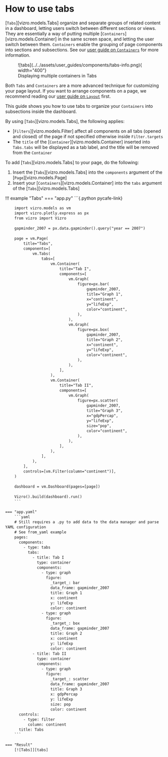 # How to use tabs

[`Tabs`][vizro.models.Tabs] organize and separate groups of related content in a dashboard, letting users switch between different sections or views. They are essentially a way of putting multiple [`Containers`][vizro.models.Container] in the same screen space, and letting the user switch between them. `Containers` enable the grouping of page components into sections and subsections. See our [user guide on `Containers`](container.md) for more information.

<figure markdown>
  ![tabs](../../assets/user_guides/components/tabs-info.png){ width="400"}
  <figcaption>Displaying multiple containers in Tabs</figcaption>
</figure>

Both `Tabs` and `Containers` are a more advanced technique for customizing your page layout. If you want to arrange components on a page, we recommend reading our [user guide on `Layout`](layouts.md) first.

This guide shows you how to use tabs to organize your `Containers` into subsections inside the dashboard.

By using [`Tabs`][vizro.models.Tabs], the following applies:

- [`Filters`][vizro.models.Filter] affect all components on all tabs (opened and closed) of the page if not specified otherwise inside `Filter.targets`
- The `title` of the [`Container`][vizro.models.Container] inserted into `Tabs.tabs` will be displayed as a tab label, and the title will be removed from the `Container`

To add [`Tabs`][vizro.models.Tabs] to your page, do the following:

1. Insert the [`Tabs`][vizro.models.Tabs] into the `components` argument of the [`Page`][vizro.models.Page]
1. Insert your [`Containers`][vizro.models.Container] into the `tabs` argument of the [`Tabs`][vizro.models.Tabs]

!!! example "Tabs"
    === "app.py"
        ```{.python pycafe-link}

        import vizro.models as vm
        import vizro.plotly.express as px
        from vizro import Vizro

        gapminder_2007 = px.data.gapminder().query("year == 2007")

        page = vm.Page(
            title="Tabs",
            components=[
                vm.Tabs(
                    tabs=[
                        vm.Container(
                            title="Tab I",
                            components=[
                                vm.Graph(
                                    figure=px.bar(
                                        gapminder_2007,
                                        title="Graph 1",
                                        x="continent",
                                        y="lifeExp",
                                        color="continent",
                                    ),
                                ),
                                vm.Graph(
                                    figure=px.box(
                                        gapminder_2007,
                                        title="Graph 2",
                                        x="continent",
                                        y="lifeExp",
                                        color="continent",
                                    ),
                                ),
                            ],
                        ),
                        vm.Container(
                            title="Tab II",
                            components=[
                                vm.Graph(
                                    figure=px.scatter(
                                        gapminder_2007,
                                        title="Graph 3",
                                        x="gdpPercap",
                                        y="lifeExp",
                                        size="pop",
                                        color="continent",
                                    ),
                                ),
                            ],
                        ),
                    ],
                ),
            ],
            controls=[vm.Filter(column="continent")],
        )

        dashboard = vm.Dashboard(pages=[page])

        Vizro().build(dashboard).run()
        ```

    === "app.yaml"
        ```yaml
        # Still requires a .py to add data to the data manager and parse YAML configuration
        # See from_yaml example
        pages:
          components:
            - type: tabs
              tabs:
                - title: Tab I
                  type: container
                  components:
                    - type: graph
                      figure:
                        _target_: bar
                        data_frame: gapminder_2007
                        title: Graph 1
                        x: continent
                        y: lifeExp
                        color: continent
                    - type: graph
                      figure:
                        _target_: box
                        data_frame: gapminder_2007
                        title: Graph 2
                        x: continent
                        y: lifeExp
                        color: continent
                - title: Tab II
                  type: container
                  components:
                    - type: graph
                      figure:
                        _target_: scatter
                        data_frame: gapminder_2007
                        title: Graph 3
                        x: gdpPercap
                        y: lifeExp
                        size: pop
                        color: continent
          controls:
            - type: filter
              column: continent
          title: Tabs
        ```

    === "Result"
        [![Tabs]][tabs]

[tabs]: ../../assets/user_guides/components/tabs.png
